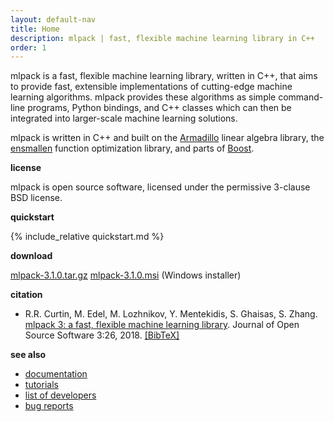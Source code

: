 ```yaml
---
layout: default-nav
title: Home
description: mlpack | fast, flexible machine learning library in C++
order: 1
---
```

mlpack is a fast, flexible machine learning library, written in C++, that aims
to provide fast, extensible implementations of cutting-edge machine learning
algorithms. mlpack provides these algorithms as simple command-line programs,
Python bindings, and C++ classes which can then be integrated into larger-scale
machine learning solutions.

mlpack is written in C++ and built on the
[Armadillo](http://arma.sourceforge.net) linear algebra library, the
[ensmallen](https://www.ensmallen.org) function optimization library, and parts
of [Boost](https://boost.org).

**license**

  mlpack is open source software, licensed under the permissive 3-clause BSD
license.

**quickstart**

{% include_relative quickstart.md %}

**download**

  [mlpack-3.1.0.tar.gz](files/mlpack-3.1.0.tar.gz)
  [mlpack-3.1.0.msi](files/mlpack-3.1.0.msi) (Windows installer)

**citation**

  * R.R. Curtin, M. Edel, M. Lozhnikov, Y. Mentekidis, S. Ghaisas, S. Zhang.
    [mlpack 3: a fast, flexible machine learning library](files/mlpack3.pdf).
    Journal of Open Source Software 3:26, 2018. [[BibTeX]](files/mlpack3.bib)

**see also**

 * [documentation](doc/mlpack-3.1.0/cli_documentation.html)
 * [tutorials](doc/mlpack-3.1.0/cli_documentation.html#tutorials)
 * [list of developers](community.html#developers)
 * [bug reports](questions.html)

